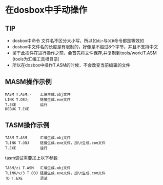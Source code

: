 # 在dosbox中手动操作

## TIP

- dosbox中命令 文件名不区分大小写，所以如`dir`与`DIR`命令都是等效的
- dosbox中文件名的长度是有限制的，好像是不超过8个字节，并且不支持中文
- 鉴于此插件在进行操作之前，会首先将文件保存,并复制到tools/work/T.ASM (tools为汇编工具根目录)
- 所以在dosbox中操作T.ASM的时候，不会改变当前编辑的文件

## MASM操作示例

```dos
MASM T.ASM;·    汇编生成.obj文件
LINK T.OBJ;     链接生成.exe文件
T.EXE           运行
DEBUG T.EXE
```

## TASM操作示例

```DOS
TASM T.ASM      汇编生成.obj文件
TLINK T.OBJ     链接生成.exe文件，加\t生成.com文件
T.EXE           运行
```

tasm调试需要加上以下参数

```DOS
TASM/zi T.ASM   汇编生成.obj文件
TLINK/v/3 T.OBJ 链接生成.exe文件，加\t生成.com文件
TD T.EXE        调试
```

